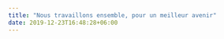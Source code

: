 ```yaml
---
title: "Nous travaillons ensemble, pour un meilleur avenir"
date: 2019-12-23T16:48:28+06:00
---
```

